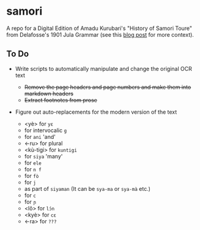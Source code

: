 # samori

A repo for a Digital Edition of Amadu Kurubari's "History of Samori Toure" from Delafosse's 1901 Jula Grammar (see this [blog post](https://www.ankataa.com/blog/2019/2/7/samori-kurubari-delafosse) for more context).

## To Do

- Write scripts to automatically manipulate and change the original OCR text
  - ~~Remove the page headers and page numbers and make them into markdown headers~~
  - ~~Extract footnotes from prose~~
  
- Figure out auto-replacements for the modern version of the text
  - <yè> for `yɛ`
  - <rh> for intervocalic `g`
  - <ane> for `ani` 'and'
  - <-ru> for plural
  - <kù-tigi> for `kuntigi`
  - <sya> for `siya` 'many'
  - <e-le> for `ele`
  - <m v> for `n f`
  - <fwo> for `fò`
  - <gy> for `j`
  - <sya-> as part of `siyaman` (It can be `sya-ma` or `sya-mà` etc.)
  - <ty> for `c`
  - <ny> for `ɲ`
  - <lô> for `lɔ́n`
  - <kyè> for `cɛ`
  - <-ra> for `???`

